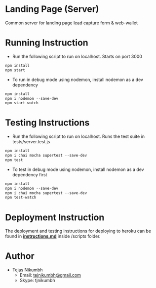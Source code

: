 # Landing Page (Server)
Common server for landing page lead capture form & web-wallet

# Running Instruction
- Run the following script to run on localhost. Starts on port 3000
```javascript
npm install
npm start
```
- To run in debug mode using nodemon, install nodemon as a dev dependency
```javascript
npm install
npm i nodemon --save-dev
npm start-watch
```

# Testing Instructions
- Run the following script to run on localhost. Runs the test suite in tests/server.test.js
```javascript
npm install
npm i chai mocha supertest --save-dev
npm test
```
- To test in debug mode using nodemon, install nodemon as a dev dependency first
```javascript
npm install
npm i nodemon --save-dev
npm i chai mocha supertest --save-dev
npm test-watch
```

# Deployment Instruction
The deployment and testing instructions for deploying to heroku can be found in [**instructions.md**](./scripts/instructions.md) inside /scripts folder.

# Author
  - Tejas Nikumbh
    - Email: tejnikumbh@gmail.com
    - Skype: tjnikumbh
